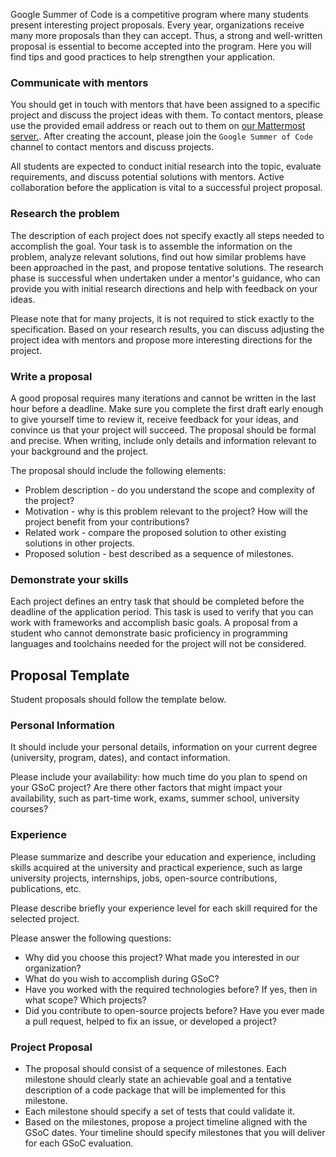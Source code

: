 
Google Summer of Code is a competitive program where many students present interesting project proposals. Every year, organizations receive many more proposals than they can accept. Thus, a strong and well-written proposal is essential to become accepted into the program. Here you will find tips and good practices to help strengthen your application.

### Communicate with mentors

You should get in touch with mentors that have been assigned to a specific project and discuss the project ideas with them. To contact mentors, please use the provided email address or reach out to them on [our Mattermost server.](https://chat.spcl.inf.ethz.ch/signup_user_complete/?id=6iq1jfforpf9tyhdmffi57zpxw). After creating the account, please join the `Google Summer of Code` channel to contact mentors and discuss projects.

All students are expected to conduct initial research into the topic, evaluate requirements, and discuss potential solutions with mentors. Active collaboration before the application is vital to a successful project proposal.

### Research the problem

The description of each project does not specify exactly all steps needed to accomplish the goal. Your task is to assemble the information on the problem, analyze relevant solutions, find out how similar problems have been approached in the past, and propose tentative solutions. The research phase is successful when undertaken under a mentor's guidance, who can provide you with initial research directions and help with feedback on your ideas.

Please note that for many projects, it is not required to stick exactly to the specification. Based on your research results, you can discuss adjusting the project idea with mentors and propose more interesting directions for the project.

### Write a proposal

A good proposal requires many iterations and cannot be written in the last hour before a deadline. Make sure you complete the first draft early enough to give yourself time to review it, receive feedback for your ideas, and convince us that your project will succeed. The proposal should be formal and precise. When writing, include only details and information relevant to your background and the project.

The proposal should include the following elements:
- Problem description - do you understand the scope and complexity of the project?
- Motivation - why is this problem relevant to the project? How will the project benefit from your contributions?
- Related work - compare the proposed solution to other existing solutions in other projects.
- Proposed solution - best described as a sequence of milestones.

### Demonstrate your skills

Each project defines an entry task that should be completed before the deadline of the application period. This task is used to verify that you can work with frameworks and accomplish basic goals. A proposal from a student who cannot demonstrate basic proficiency in programming languages and toolchains needed for the project will not be considered.

## Proposal Template

Student proposals should follow the template below. 

### Personal Information

It should include your personal details, information on your current degree (university, program, dates), and contact information.

Please include your availability: how much time do you plan to spend on your GSoC project? Are there other factors that might impact your availability, such as part-time work, exams, summer school, university courses?

### Experience

Please summarize and describe your education and experience, including skills acquired at the university and practical experience, such as large university projects, internships, jobs, open-source contributions, publications, etc.

Please describe briefly your experience level for each skill required for the selected project.

Please answer the following questions:
* Why did you choose this project? What made you interested in our organization?
* What do you wish to accomplish during GSoC?
* Have you worked with the required technologies before? If yes, then in what scope? Which projects?
* Did you contribute to open-source projects before? Have you ever made a pull request, helped to fix an issue, or developed a project?

### Project Proposal

* The proposal should consist of a sequence of milestones. Each milestone should clearly state an achievable goal and a tentative description of a code package that will be implemented for this milestone.
* Each milestone should specify a set of tests that could validate it.
* Based on the milestones, propose a project timeline aligned with the GSoC dates. Your timeline should specify milestones that you will deliver for each GSoC evaluation.
